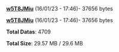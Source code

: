 [**w5T8JMiu**](/data/w5T8JMiu.txt) (16/01/23 - 17:46)- 37656 bytes

[**w5T8JMiu**](/data/w5T8JMiu.txt) (16/01/23 - 17:46)- 37656 bytes

**Total Datas**: 4709

**Total Size**: 29.57 MB / 29.6 MB
